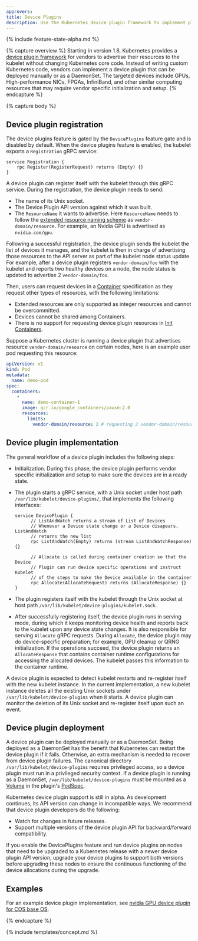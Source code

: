 ```yaml
---
approvers:
title: Device Plugins
description: Use the Kubernetes device plugin framework to implement plugins for GPUs, NICs, FPGAs, InfiniBand, and similar resources that require vendor-specific setup.
---
```


{% include feature-state-alpha.md %}

{% capture overview %}
Starting in version 1.8, Kubernetes provides a
[device plugin framework](https://github.com/kubernetes/community/blob/master/contributors/design-proposals/resource-management/device-plugin.md)
for vendors to advertise their resources to the kubelet without changing Kubernetes core code.
Instead of writing custom Kubernetes code, vendors can implement a device plugin that can
be deployed manually or as a DaemonSet. The targeted devices include GPUs,
High-performance NICs, FPGAs, InfiniBand, and other similar computing resources
that may require vendor specific initialization and setup.
{% endcapture %}

{% capture body %}

## Device plugin registration

The device plugins feature is gated by the `DevicePlugins` feature gate and is disabled by default.
When the device plugins feature is enabled, the kubelet exports a `Registration` gRPC service:

```gRPC
service Registration {
	rpc Register(RegisterRequest) returns (Empty) {}
}
```
A device plugin can register itself with the kubelet through this gRPC service.
During the registration, the device plugin needs to send:

  * The name of its Unix socket.
  * The Device Plugin API version against which it was built.
  * The `ResourceName` it wants to advertise. Here `ResourceName` needs to follow the
    [extended resource naming scheme](https://kubernetes.io/docs/concepts/configuration/manage-compute-resources-container/#extended-resources)
    as `vendor-domain/resource`.
    For example, an Nvidia GPU is advertised as `nvidia.com/gpu`.

Following a successful registration, the device plugin sends the kubelet the
list of devices it manages, and the kubelet is then in charge of advertising those
resources to the API server as part of the kubelet node status update.
For example, after a device plugin registers `vendor-domain/foo` with the kubelet
and reports two healthy devices on a node, the node status is updated
to advertise 2 `vendor-domain/foo`.

Then, users can request devices in a
[Container](/docs/api-reference/{{page.version}}/#container-v1-core)
specification as they request other types of resources, with the following limitations:
  * Extended resources are only supported as integer resources and cannot be overcommitted.
  * Devices cannot be shared among Containers.
  * There is no support for requesting device plugin resources in [Init Containers](/docs/concepts/workloads/pods/init-containers/).

Suppose a Kubernetes cluster is running a device plugin that advertises resource `vendor-domain/resource`
on certain nodes, here is an example user pod requesting this resource:

```yaml
apiVersion: v1
kind: Pod
metadata:
  name: demo-pod
spec:
  containers:
    -
      name: demo-container-1
      image: gcr.io/google_containers/pause:2.0
      resources:
        limits:
          vendor-domain/resource: 2 # requesting 2 vendor-domain/resource
```

## Device plugin implementation

The general workflow of a device plugin includes the following steps:

* Initialization. During this phase, the device plugin performs vendor specific
  initialization and setup to make sure the devices are in a ready state.

* The plugin starts a gRPC service, with a Unix socket under host path
  `/var/lib/kubelet/device-plugins/`, that implements the following interfaces:

  ```gRPC
  service DevicePlugin {
        // ListAndWatch returns a stream of List of Devices
        // Whenever a Device state change or a Device disapears, ListAndWatch
        // returns the new list
        rpc ListAndWatch(Empty) returns (stream ListAndWatchResponse) {}

        // Allocate is called during container creation so that the Device
        // Plugin can run device specific operations and instruct Kubelet
        // of the steps to make the Device available in the container
        rpc Allocate(AllocateRequest) returns (AllocateResponse) {}
  }
  ```

* The plugin registers itself with the kubelet through the Unix socket at host
  path `/var/lib/kubelet/device-plugins/kubelet.sock`.

* After successfully registering itself, the device plugin runs in serving mode, during which it keeps
monitoring device health and reports back to the kubelet upon any device state changes.
It is also responsible for serving `Allocate` gRPC requests. During `Allocate`, the device plugin may
do device-specific preparation; for example, GPU cleanup or QRNG initialization.
If the operations succeed, the device plugin returns an `AllocateResponse` that contains container
runtime configurations for accessing the allocated devices. The kubelet passes this information
to the container runtime.

A device plugin is expected to detect kubelet restarts and re-register itself with the new
kubelet instance. In the current implementation, a new kubelet instance deletes all the existing Unix sockets
under `/var/lib/kubelet/device-plugins` when it starts. A device plugin can monitor the deletion
of its Unix socket and re-register itself upon such an event.

## Device plugin deployment

A device plugin can be deployed manually or as a DaemonSet. Being deployed as a DaemonSet has
the benefit that Kubernetes can restart the device plugin if it fails.
Otherwise, an extra mechanism is needed to recover from device plugin failures.
The canonical directory `/var/lib/kubelet/device-plugins` requires privileged access,
so a device plugin must run in a privileged security context.
If a device plugin is running as a DaemonSet, `/var/lib/kubelet/device-plugins`
must be mounted as a
[Volume](/docs/api-reference/{{page.version}}/#volume-v1-core)
in the plugin's
[PodSpec](/docs/api-reference/{{page.version}}/#podspec-v1-core).

Kubernetes device plugin support is still in alpha. As development continues, its API version can
change in incompatible ways. We recommend that device plugin developers do the following:
  * Watch for changes in future releases.
  * Support multiple versions of the device plugin API for backward/forward compatibility.

If you enable the DevicePlugins feature and run device plugins on nodes that need to be upgraded to
a Kubernetes release with a newer device plugin API version, upgrade your device plugins
to support both versions before upgrading these nodes to
ensure the continuous functioning of the device allocations during the upgrade.

## Examples

For an example device plugin implementation, see
[nvidia GPU device plugin for COS base OS](https://github.com/GoogleCloudPlatform/container-engine-accelerators/tree/master/cmd/nvidia_gpu).

{% endcapture %}

{% include templates/concept.md %}
